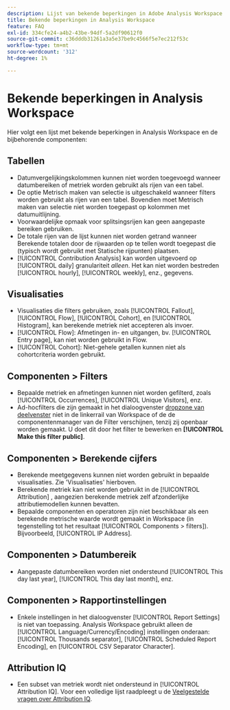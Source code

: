 ```yaml
---
description: Lijst van bekende beperkingen in Adobe Analysis Workspace en de bijbehorende onderdelen
title: Bekende beperkingen in Analysis Workspace
feature: FAQ
exl-id: 334cfe24-a4b2-43be-94df-5a2df90612f0
source-git-commit: c36dddb31261a3a5e37be9c4566f5e7ec212f53c
workflow-type: tm+mt
source-wordcount: '312'
ht-degree: 1%

---
```


# Bekende beperkingen in Analysis Workspace

Hier volgt een lijst met bekende beperkingen in Analysis Workspace en de bijbehorende componenten:

## Tabellen

* Datumvergelijkingskolommen kunnen niet worden toegevoegd wanneer datumbereiken of metriek worden gebruikt als rijen van een tabel.
* De optie Metrisch maken van selectie is uitgeschakeld wanneer filters worden gebruikt als rijen van een tabel. Bovendien moet Metrisch maken van selectie niet worden toegepast op kolommen met datumuitlijning.
* Voorwaardelijke opmaak voor splitsingsrijen kan geen aangepaste bereiken gebruiken.
* De totale rijen van de lijst kunnen niet worden getrand wanneer Berekende totalen door de rijwaarden op te tellen wordt toegepast die (typisch wordt gebruikt met Statische rijpunten) plaatsen.
* [!UICONTROL Contribution Analysis] kan worden uitgevoerd op [!UICONTROL daily] granulariteit _alleen_. Het kan niet worden bestreden [!UICONTROL hourly], [!UICONTROL weekly], enz., gegevens.

## Visualisaties

* Visualisaties die filters gebruiken, zoals [!UICONTROL Fallout], [!UICONTROL Flow], [!UICONTROL Cohort], en [!UICONTROL Histogram], kan berekende metriek niet accepteren als invoer.
* [!UICONTROL Flow]: Afmetingen in- en uitgangen, bv. [!UICONTROL Entry page], kan niet worden gebruikt in Flow.
* [!UICONTROL Cohort]: Niet-gehele getallen kunnen niet als cohortcriteria worden gebruikt.

## Componenten > Filters

* Bepaalde metriek en afmetingen kunnen niet worden gefilterd, zoals [!UICONTROL Occurrences], [!UICONTROL Unique Visitors], enz.
* Ad-hocfilters die zijn gemaakt in het dialoogvenster [dropzone van deelvenster](/help/analysis-workspace/c-panels/panels.md) niet in de linkerrail van Workspace of de de componentenmanager van de Filter verschijnen, tenzij zij openbaar worden gemaakt. U doet dit door het filter te bewerken en **[!UICONTROL Make this filter public]**.

## Componenten > Berekende cijfers

* Berekende meetgegevens kunnen niet worden gebruikt in bepaalde visualisaties. Zie &#39;Visualisaties&#39; hierboven.
* Berekende metriek kan niet worden gebruikt in de [!UICONTROL Attribution] , aangezien berekende metriek zelf afzonderlijke attributiemodellen kunnen bevatten.
* Bepaalde componenten en operatoren zijn niet beschikbaar als een berekende metrische waarde wordt gemaakt in Workspace (in tegenstelling tot het resultaat [!UICONTROL Components > filters]). Bijvoorbeeld, [!UICONTROL IP Address].

## Componenten > Datumbereik

* Aangepaste datumbereiken worden niet ondersteund [!UICONTROL This day last year], [!UICONTROL This day last month], enz.


## Componenten > Rapportinstellingen

* Enkele instellingen in het dialoogvenster [!UICONTROL Report Settings] is niet van toepassing. Analysis Workspace gebruikt alleen de [!UICONTROL Language/Currency/Encoding] instellingen onderaan: [!UICONTROL Thousands separator], [!UICONTROL Scheduled Report Encoding], en [!UICONTROL CSV Separator Character].

## Attribution IQ

* Een subset van metriek wordt niet ondersteund in [!UICONTROL Attribution IQ]. Voor een volledige lijst raadpleegt u de [Veelgestelde vragen over Attribution IQ](../attribution/faq.md).
